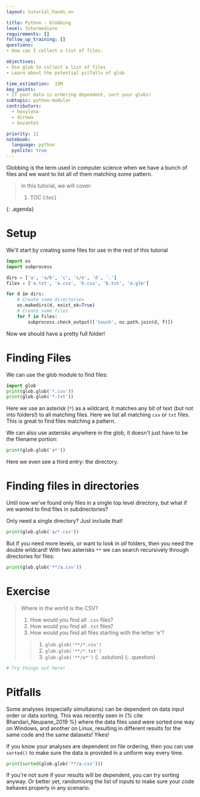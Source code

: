```yaml
---
layout: tutorial_hands_on

title: Python - Globbing
level: Intermediate
requirements: []
follow_up_training: []
questions:
- How can I collect a list of files.

objectives:
- Use glob to collect a list of files
- Learn about the potential pitfalls of glob

time_estimation:  15M
key_points:
- If your data is ordering dependent, sort your globs!
subtopic: python-modular
contributors:
  - hexylena
  - dirowa
  - bazante1

priority: 11
notebook:
  language: python
  pyolite: true
---
```


Globbing is the term used in computer science when we have a bunch of files and we want to list all of them matching some pattern.

> <agenda-title></agenda-title>
>
> In this tutorial, we will cover:
>
> 1. TOC
> {:toc}
>
{: .agenda}

# Setup

We'll start by creating some files for use in the rest of this tutorial

```python
import os
import subprocess

dirs = ['a', 'a/b', 'c', 'c/e', 'd', '.']
files = ['a.txt', 'a.csv', 'b.csv', 'b.txt', 'e.glm']

for d in dirs:
    # Create some directories
    os.makedirs(d, exist_ok=True)
    # Create some files
    for f in files:
        subprocess.check_output(['touch', os.path.join(d, f)])
```

Now we should have a pretty full folder!

# Finding Files

We can use the glob module to find files:

```python
import glob
print(glob.glob('*.csv'))
print(glob.glob('*.txt'))
```

Here we use an asterisk (`*`) as a wildcard, it matches any bit of text (but not into folders!) to all matching files. Here we list all matching `csv` or `txt` files. This is great to find files matching a pattern.

We can also use asterisks anywhere in the glob, it doesn't just have to be the filename portion:

```python
print(glob.glob('a*'))
```

Here we even see a third entry: the directory.

# Finding files in directories

Until now we've found only files in a single top level directory, but what if we wanted to find files in subdirectories?

Only need a single directory? Just include that!

```python
print(glob.glob('a/*.csv'))
```

But if you need more levels, or want to look in *all* folders, then you need the double wildcard! With two asterisks `**` we can search recursively through directories for files:

```python
print(glob.glob('**/a.csv'))
```

# Exercise

> <question-title>Where in the world is the CSV?</question-title>
>
> 1. How would you find all `.csv` files?
> 2. How would you find all `.txt` files?
> 3. How would you find all files starting with the letter 'e'?
>
> > <solution-title></solution-title>
> >
> > 1. `glob.glob('**/*.csv')`
> > 2. `glob.glob('**/*.txt')`
> > 3. `glob.glob('**/e*')`
> {: .solution}
{: .question}

```python
# Try things out here!
```

# Pitfalls

Some analyses (especially simultaions) can be dependent on data input order or data sorting. This was recently seen in {% cite Bhandari_Neupane_2019 %} where the data files used were sorted one way on Windows, and another on Linux, resulting in different results for the same code and the same datasets! Yikes!

If you know your analyses are dependent on file ordering, then you can use `sorted()` to make sure the data is provided in a uniform way every time.

```python
print(sorted(glob.glob('**/a.csv')))
```

If you're not sure if your results will be dependent, you can try sorting anyway. Or better yet, randomising the list of inputs to make sure your code behaves properly in any scenario.
